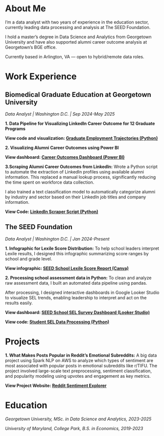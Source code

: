 # About Me
I’m a data analyst with two years of experience in the education sector, currently leading data processing and analysis at The SEED Foundation. 

I hold a master’s degree in Data Science and Analytics from Georgetown University and have also supported alumni career outcome analysis at Georgetown’s BGE office.

Currently based in Arlington, VA — open to hybrid/remote data roles.


# Work Experience
## Biomedical Graduate Education at Georgetown University
*Data Analyst | Washington D.C. | Sep 2024-May 2025*

**1. Data Pipeline for Visualizing LinkedIn Career Outcome for 12 Graduate Programs**

   **View code and visualization: [Graduate Employment Trajectories (Python)](assets/img/biot_outcome_visualizations.html)**

**2. Visualizing Alumni Career Outcomes using Power BI**

   **View dashboard: [Career Outcomes Dashboard (Power BI)](assets/img/BGE%20Dashboards.pdf)**

**3.Scraping Alumni Career Outcomes from LinkedIn:**
   Wrote a Python script to automate the extraction of LinkedIn profiles using available alumni information. 
   This replaced a manual lookup process, significantly reducing the time spent on workforce data collection.

   I also trained a text classification model to automatically categorize alumni by industry and sector based on their LinkedIn job titles and company information.
   
   **View Code: [LinkedIn Scraper Script (Python)](https://github.com/zhuoyanguo/BGE_Work/blob/main/LinkedinScraper.ipynb)**
   

## The SEED Foundation
*Data Analyst | Washington D.C. | Jan 2024-Present*

**1. Infographic for Lexile Score Distribution:**
   To help school leaders interpret Lexile results, I designed this infographic summarizing score ranges by school and grade level.
   
   **View infographic: [SEED School Lexile Score Report (Canva)]()**

**2. Processing school assessment data in Python:**
   To clean and analyze raw assessment data, I built an automated data pipeline using pandas.

   After processing, I designed interactive dashboards in Google Looker Studio to visualize SEL trends, enabling leadership to interpret and act on the results easily.
  
   **View dashboard: [SEED School SEL Survey Dashboard (Looker Studio)](https://lookerstudio.google.com/reporting/dc08e88a-7f88-43da-b921-fabe9d37d41b)**

   
   **View code: [Student SEL Data Processing (Python)](https://github.com/zhuoyanguo/SEED_Work/blob/main/SEL_Student_Data_Processing.ipynb)**
   
   


# Projects

**1. What Makes Posts Popular in Reddit’s Emotional Subreddits:**
    A big data project using Spark NLP on AWS to analyze which types of sentiment are most associated with popular posts in emotional subreddits like r/TIFU.
    The project involved large-scale text preprocessing, sentiment classification, and popularity modeling using upvotes and engagement as key metrics.

   **View Project Website: [Reddit Sentiment Explorer](https://gu-dsan6000.github.io/fall-2024-project-team-28/)**

# Education
*Georgetown University, MSc. in Data Science and Analytics, 2023-2025*

*University of Maryland, College Park, B.S. in Economics, 2019-2023*



